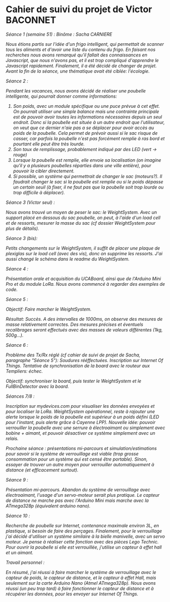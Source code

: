 <h1> Cahier de suivi du projet de Victor BACONNET </h1>

<em>Séance 1 (semaine 51) :<em> 
Binôme : Sacha CARNIERE

Nous étions partis sur l'idée d'un frigo intelligent, qui permettait de scanner tous les aliments et d'avoir une liste du contenu du frigo. En faisant nos recherches nous avons remarqué qu'il fallait des connaissances en Javascript, que nous n'avons pas, et il est trop compliqué d'apprendre le Javascript rapidement. Finalement, il a été décidé de changer de projet.
Avant la fin de la séance, une thématique avait été ciblée: l'écologie.

<em>Séance 2 :</em>

Pendant les vacances, nous avons décidé de réaliser une poubelle intelligente, qui pourrait donner comme informations:
<ol>
<li> Son poids, avec un module spécifique ou une puce prévue à cet effet. On pourrait utiliser une simple balance mais une contrainte principale est de pouvoir avoir toutes les informations nécessaires depuis un seul endroit. Donc si la poubelle est située à un autre endroit que l'utilisateur, on veut que ce dernier n'aie pas a se déplacer pour avoir accès au poids de la poubelle. Cela permet de prévoir aussi si le sac risque de casser, car parfois la poubelle n'est pas forcément remplie à ras bord et pourtant elle peut être très lourde.</li>
<li> Son taux de remplissage, probablement indiqué par des LED (vert -> rouge) </li>
<li> Lorsque la poubelle est remplie, elle envoie sa localisation (on imagine qu'il y a plusieurs poubelles réparties dans une ville entière), pour pouvoir la cibler directement. </li>
<li> Si possible, un système qui permettrait de changer le sac (moteurs?). Il faudrait changer le sac si la poubelle est remplie ou si le poids dépasse un certain seuil (à fixer, il ne faut pas que la poubelle soit trop lourde ou trop difficile à déplacer).</li>
</ol>

<em>Séance 3 (Victor seul) :</em>

Nous avons trouvé un moyen de peser le sac: le WeightSystem. Avec un support placé en dessous du sac poubelle, on peut, à l'aide d'un load cell et de ressorts, mesurer la masse du sac (cf dossier WeightSystem pour plus de détails).

<em>Séance 3 (bis):</em>

Petits changements sur le WeightSystem, il suffit de placer une plaque de plexiglas sur le load cell (avec des vis), donc on supprime les ressorts. J'ai aussi changé le schéma dans le readme du WeightSystem.

<em> Séance 4 :</em>

Présentation orale et acquisition du UCABoard, ainsi que de l'Arduino Mini Pro et du module LoRa. Nous avons commencé à regarder des exemples de code. 

<em> Séance 5 :</em>

Objectif: Faire marcher le WeightSystem.

Résultat: Succès. A des intervalles de 1000ms, on observe des mesures de masse relativement correctes. Des mesures précises et éventuels recalibrages seront effectués avec des masses de valeurs différentes (1kg, 500g...). 

<em> Séance 6 :</em>

Problème des Tx/Rx réglé (cf cahier de suivi de projet de Sacha, paragraphe "Séance 5"): Soudures rééffectuées.
Inscription sur Internet Of Things. Tentative de synchronisation de la board avec le routeur aux Templiers: échec. 

Objectif: synchroniser la board, puis tester le WeightSystem et le FullBinDetector avec la board.

<em> Séances 7/8 :</em>

Inscription sur mydevices.com pour visualiser les données envoyées et pour localiser la LoRa. WeightSystem opérationnel, reste à rajouter une alerte lorsque le poids de la poubelle est supérieur à un poids défini (LED pour l'instant, puis alerte grâce à Cayenne LPP). Nouvelle idée: pouvoir verrouiller la poubelle avec une serrure à électroaimant ou simplement avec bobine + aimant, et pouvoir désactiver ce système simplement avec un relais. 

Prochaine séance : présentations mi-parcours et simulation/estimations pour savoir si le système de verrouillage est viable (trop grosse consommation pour un système qui est censé être portable). Sinon, essayer de trouver un autre moyen pour verrouiller automatiquement à distance (et efficacement surtout).

<em> Séance 9 :</em>

Présentation mi-parcours. Abandon du système de verrouillage avec électroaimant, l'usage d'un servo-moteur serait plus pratique. Le capteur de distance ne marche pas avec l'Arduino Mini mais marche avec la ATmega328p (équivalent arduino nano).

<em> Séance 10 : </em>

Recherche de poubelle sur Internet, contenance maximale environ 3L, en plastique, si besoin de faire des perçages. Finalement, pour le verrouillage j'ai décidé d'utiliser un système similaire à la bielle manivelle, avec un servo moteur. Je pense à réaliser cette fonction avec des pièces Lego Technic. Pour ouvrir la poubelle si elle est verrouillée, j'utilise un capteur à effet hall et un aimant.

<em> Travail personnel :</em>

En résumé, j'ai réussi à faire marcher le système de verrouillage avec le capteur de poids, le capteur de distance, et le capteur à effet Hall, mais seulement sur la carte Arduino Nano (Atmel ATmega328p). Nous avons réussi (un peu trop tard) à faire fonctionner le capteur de distance et à récupérer les données, pour les envoyer sur Internet Of Things.
